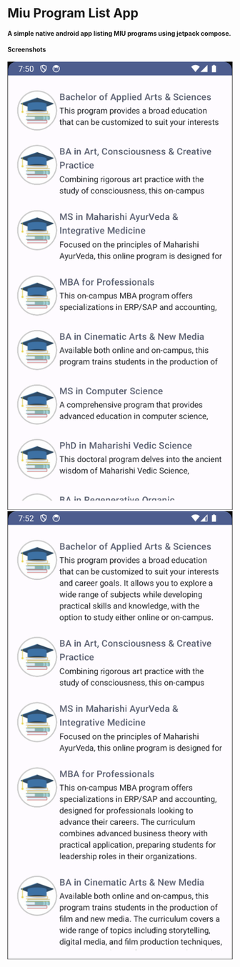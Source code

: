 # Miu Program List App
#### A simple native android app listing MIU programs using jetpack compose.

#### Screenshots
![Collapsed](screenshots/collapsed.png)
![Expanded](screenshots/expanded.png)